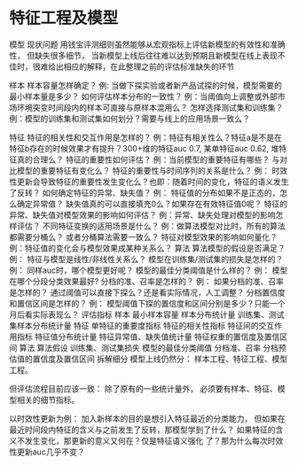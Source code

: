 # 特征工程及模型
模型
现状问题
用钱宝评测细则虽然能够从宏观指标上评估新模型的有效性和准确性， 但缺失很多细节， 当新模型上线后往往难以达到预期且新模型在线上表现不佳时，很难给出相应的解释，在此整理之前的评估标准缺失的环节

样本
样本容量怎样确定？     例: 当做下探实验或者新产品试探的时候，模型需要的最小样本量是多少？
如何评估样本分布的一致性？   例：当阈值向上调整或外部市场环境突变时间段内的样本可直接与原样本混用么？
怎样选择测试集和训练集？       例：模型的训练集和测试集如何划分？需要与线上的应用场景一致么？
 

特征
特征的相关性和交互作用是怎样的？   例：特征有相关性么？特征a是不是在特征b存在的时候效果才有提升？300+维的特征auc 0.7, 某单特征auc 0.62, 堆特征真的合理么？
特征的重要性如何评估？                     例：当前模型的重要特征有哪些？ 与对比模型的重要特征有变化么？
特征的重要性与时间序列的关系是什么？  例： 时效性更新会导致特征的重要性发生变化么？也即：随着时间的变化，特征的语义发生了反转？
如何确定特征的异常、缺失值？                 例： 特征值的分布如果不是正态的，怎么确定异常值？ 缺失值真的可以直接填充0么？如果存在有效特征值0呢？
特征的异常、缺失值对模型效果的影响如何评估？ 例：异常、缺失处理对模型的影响怎样评估？
不同特征变换的适用场景是什么？      例：做算法模型对比时，所有的算法都需要分桶么？ 或者分桶算法需要一致么？
特征对模型效果的影响如何量化？      例：特征值的变化会与模型效果成某种关系么？
算法
算法模型的假设是否满足？             例： 特征与模型是线性/非线性关系么？
模型在训练集/测试集的损失是怎样的？ 例： 同样auc时，哪个模型更好呢？
模型的最佳分类阈值是什么样的？    例： 模型在哪个分段分类效果最好?
分档的准、召率是怎样的？        例： 如果分档的准、召率是怎样的？ 通过阈值可以直接下探么？还是看实际情况，人工调整？
分档置信度和置信区间是怎样的？ 例： 模型阈值下探的置信度和区间分别是多少？只能一个月后看实际表现么？
评估指标
样本
最小样本容量
样本分布统计量
训练集、测试集样本分布统计量
特征
单特征的重要度指标
特征的相关性指标
特征间的交互作用指标
特征值分布统计量
特征异常值、缺失值统计量
特征权重的置信度及置信区间
算法
算法假设
训练集、测试集损失
模型的最佳分类阈值
分档准、召率
分档预估值的置信度及置信区间
拆解细分
模型上线仍然分： 样本工程、特征工程、模型工程。 

但评估流程目前应该一致： 除了原有的一些统计量外， 必须要有样本、特征、模型相关的细节指标。 

以时效性更新为例： 加入新样本的目的是想引入特征最近的分类能力， 但如果在最近时间段内特征的含义与之前发生了反转，那模型学到了什么？ 如果特征的含义不发生变化，那更新的意义又何在？仅是特征语义强化 了？那为什么每次时效性更新auc几乎不变？